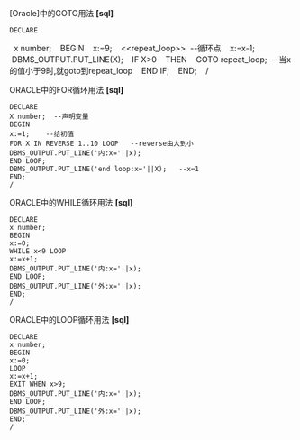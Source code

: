 [Oracle]中的GOTO用法
**[sql]**

    DECLARE  
     x number;  
    BEGIN  
    x:=9;  
    <<repeat_loop>>  --循环点  
    x:=x-1;  
    DBMS_OUTPUT.PUT_LINE(X);  
    IF X>0  
    THEN  
    GOTO repeat_loop;  --当x的值小于9时,就goto到repeat_loop  
    END IF;  
    END;  
    /  

ORACLE中的FOR循环用法
**[sql]** 

    DECLARE  
    X number;  --声明变量  
    BEGIN  
    x:=1;    --给初值  
    FOR X IN REVERSE 1..10 LOOP   --reverse由大到小  
    DBMS_OUTPUT.PUT_LINE('内:x='||x);  
    END LOOP;  
    DBMS_OUTPUT.PUT_LINE('end loop:x='||X);   --x=1  
    END;  
    /  

ORACLE中的WHILE循环用法
**[sql]**

    DECLARE  
    x number;  
    BEGIN  
    x:=0;  
    WHILE x<9 LOOP  
    x:=x+1;  
    DBMS_OUTPUT.PUT_LINE('内:x='||x);  
    END LOOP;  
    DBMS_OUTPUT.PUT_LINE('外:x='||x);  
    END;  
    /  

ORACLE中的LOOP循环用法
**[sql]**

    DECLARE  
    x number;  
    BEGIN  
    x:=0;  
    LOOP  
    x:=x+1;  
    EXIT WHEN x>9;  
    DBMS_OUTPUT.PUT_LINE('内:x='||x);  
    END LOOP;  
    DBMS_OUTPUT.PUT_LINE('外:x='||x);  
    END;  
    /   
